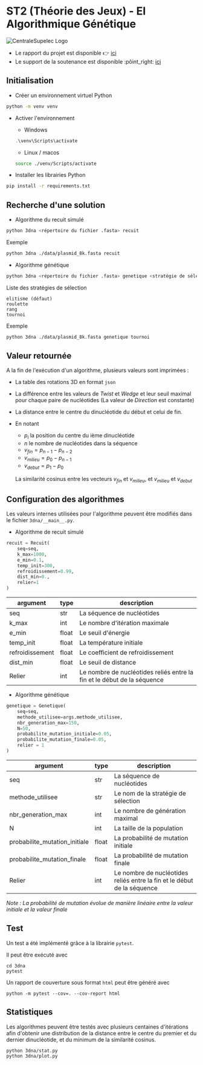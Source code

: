 # ST2 (Théorie des Jeux) - EI Algorithmique Génétique

![CentraleSupelec Logo](https://www.centralesupelec.fr/sites/all/themes/cs_theme/medias/common/images/intro/logo_nouveau.jpg)

- Le rapport du projet est disponible :point_right: [ici](Rapport.pdf)
- Le support de la soutenance est disponible :pôint_right: [ici](Diapo_soutenance.pdf)

## Initialisation

- Créer un environnement virtuel Python
```sh
python -m venv venv
```
- Activer l'environnement
    - Windows
    ```powershell
    .\venv\Scripts\activate
    ```
    - Linux / macos
    ```sh
    source ./venv/Scripts/activate
    ```

- Installer les librairies Python
```sh
pip install -r requirements.txt
```

## Recherche d'une solution

- Algorithme du recuit simulé
```sh
python 3dna <répertoire du fichier .fasta> recuit
```
Exemple
```sh
python 3dna ./data/plasmid_8k.fasta recuit
```

- Algorithme génétique
```sh
python 3dna <répertoire du fichier .fasta> genetique <stratégie de sélection>
```
Liste des stratégies de sélection
```
elitisme (défaut)
roulette
rang
tournoi
```

Exemple
```sh
python 3dna ./data/plasmid_8k.fasta genetique tournoi
```

## Valeur retournée

A la fin de l'exécution d'un algorithme, plusieurs valeurs sont imprimées :
- La table des rotations 3D en format `json`
- La différence entre les valeurs de *Twist* et *Wedge* et leur seuil maximal pour chaque paire de nucléotides (La valeur de *Direction* est constante)
- La distance entre le centre du dinucléotide du début et celui de fin.
- En notant
    - $p_i$ la position du centre du ième dinucléotide
    - $n$ le nombre de nucléotides dans la séquence
    - $v_{fin} = p_{n - 1} - p_{n - 2}$
    - $v_{milieu} = p_0 - p_{n - 1}$
    - $v_{debut} = p_1 - p_0$

    La similarité cosinus entre les vecteurs $v_{fin}$ et $v_{milieu}$, et $v_{milieu}$ et $v_{debut}$

## Configuration des algorithmes
Les valeurs internes utilisées pour l'algorithme peuvent être modifiés dans le fichier `3dna/__main__.py`.
- Algorithme de recuit simulé
```python
recuit = Recuit(
    seq=seq,
    k_max=1000,
    e_min=0.1,
    temp_init=300,
    refroidissement=0.99,
    dist_min=0.,
    relier=1
)
```

|argument|type|description|
|-|-|-|
|seq|str|La séquence de nucléotides|
|k_max|int|Le nombre d'itération maximale|
|e_min|float|Le seuil d'énergie|
|temp_init|float|La température initiale|
|refroidissement|float|Le coefficient de refroidissement|
|dist_min|float|Le seuil de distance|
|Relier|int|Le nombre de nucléotides reliés entre la fin et le début de la séquence|

- Algorithme génétique
```python
genetique = Genetique(
    seq=seq,
    methode_utilisee=args.methode_utilisee,
    nbr_generation_max=150,
    N=50,
    probabilite_mutation_initiale=0.05,
    probabilite_mutation_finale=0.05,
    relier = 1
)
```

|argument|type|description|
|-|-|-|
|seq|str|La séquence de nucléotides|
|methode_utilisee|str|Le nom de la stratégie de sélection|
|nbr_generation_max|int|Le nombre de génération maximal|
|N|int|La taille de la population|
|probabilite_mutation_initiale|float|La probabilité de mutation initiale|
|probabilite_mutation_finale|float|La probabilité de mutation finale|
|Relier|int|Le nombre de nucléotides reliés entre la fin et le début de la séquence|

*Note : La probabilité de mutation évolue de manière linéaire entre la valeur initiale et la valeur finale*

## Test

Un test a été implémenté grâce à la librairie `pytest`.

Il peut être exécuté avec

```
cd 3dna
pytest
```
Un rapport de couverture sous format `html` peut être généré avec
```
python -m pytest --cov=. --cov-report html
```

## Statistiques

Les algorithmes peuvent être testés avec plusieurs centaines d'itérations afin d'obtenir une distribution de la distance entre le centre du premier et du dernier dinucléotide, et du minimum de la similarité cosinus.

```bash
python 3dna/stat.py
python 3dna/plot.py
```
